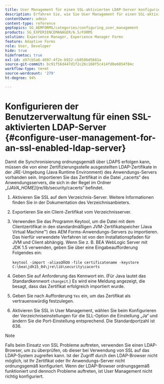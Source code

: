 ```yaml
---
title: User Management für einen SSL-aktivierten LDAP-Server konfigurieren
description: Erfahren Sie, wie Sie User Management für einen SSL-aktivierten LDAP-Server konfigurieren, damit die Synchronisierung aktiviert wird, um Über LDAPS ordnungsgemäß zu funktionieren.
contentOwner: admin
content-type: reference
geptopics: SG_AEMFORMS/categories/configuring_user_management
products: SG_EXPERIENCEMANAGER/6.5/FORMS
solution: Experience Manager, Experience Manager Forms
feature: Adaptive Forms
role: User, Developer
hide: true
hidefromtoc: true
exl-id: a97cb5a6-4097-4f2e-b932-cb858bd5681a
source-git-commit: bc91f56d447d1f2c26c160f5c414fd0e6054f84c
workflow-type: tm+mt
source-wordcount: '279'
ht-degree: 94%

---
```


# Konfigurieren der Benutzerverwaltung für einen SSL-aktivierten LDAP-Server {#configure-user-management-for-an-ssl-enabled-ldap-server}

Damit die Synchronisierung ordnungsgemäß über LDAPS erfolgen kann, müssen die von einer Zertifizierungsstelle ausgestellten LDAP-Zertifikate in der JRE-Umgebung (Java Runtime Environment) des Anwendungs-Servers vorhanden sein. Importieren Sie das Zertifikat in die Datei „cacerts“ des Anwendungsservers, die sich in der Regel im Ordner „*[JAVA_HOME]*/jre/lib/security/cacerts“ befindet.

1. Aktivieren Sie SSL auf dem Verzeichnis-Server. Weitere Informationen finden Sie in der Dokumentation des Verzeichnisanbieters.
1. Exportieren Sie ein Client-Zertifikat vom Verzeichnisserver.
1. Verwenden Sie das Programm Keytool, um die Datei mit dem Clientzertifikat in den standardmäßigen JVM-Zertifikatspeicher (Java Virtual Machine™) des AEM Forms-Anwendungs-Servers zu importieren. Das hierfür verwendete Verfahren ist von den Installationspfaden für JVM und Client abhängig. Wenn Sie z. B. BEA WebLogic Server mit JDK 1.5 verwenden, geben Sie über eine Eingabeaufforderung Folgendes ein:

   `keytool -import -alias`*alias* `-file certificatename -keystore C:\bea\jdk15_04\jre\lib\security\cacerts`

1. Geben Sie auf Anforderung das Kennwort ein. (Für Java lautet das Standardkennwort `changeit`.) Es wird eine Meldung angezeigt, die besagt, dass das Zertifikat erfolgreich importiert wurde.
1. Geben Sie nach Aufforderung `Yes` ein, um das Zertifikat als vertrauenswürdig festzulegen.
1. Aktivieren Sie SSL in User Management, wählen Sie beim Konfigurieren der Verzeichniseinstellungen für die SLL-Option die Einstellung „Ja“ und ändern Sie die Port-Einstellung entsprechend. Die Standardportzahl ist 636.

>[!NOTE]
>
>Falls beim Einsatz von SSL Probleme auftreten, verwenden Sie einen LDAP-Browser, um zu überprüfen, ob dieser bei Verwendung von SSL auf das LDAP-System zugreifen kann. Ist der Zugriff durch den LDAP-Browser nicht möglich, ist Ihr Zertifikat oder Ihr Anwendungs-Server nicht ordnungsgemäß konfiguriert. Wenn der LDAP-Browser ordnungsgemäß funktioniert und dennoch Probleme auftreten, ist User Management nicht richtig konfiguriert.
